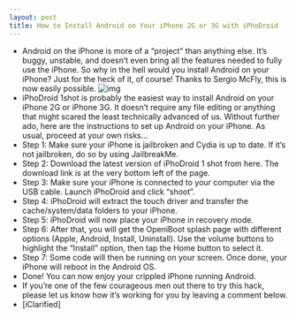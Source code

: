 ```yaml
---
layout: post
title: How to Install Android on Your iPhone 2G or 3G with iPhoDroid
---
```

* Android on the iPhone is more of a “project” than anything else. It’s buggy, unstable, and doesn’t even bring all the features needed to fully use the iPhone. So why in the hell would you install Android on your iPhone? Just for the heck of it, of course! Thanks to Sergio McFly, this is now easily possible.
![img](http://media.idownloadblog.com/wp-content/uploads/2010/08/iphodroid.png)
* iPhoDroid 1shot is probably the easiest way to install Android on your iPhone 2G or iPhone 3G. It doesn’t require any file editing or anything that might scared the least technically advanced of us. Without further ado, here are the instructions to set up Android on your iPhone. As usual, proceed at your own risks…
* Step 1: Make sure your iPhone is jailbroken and Cydia is up to date. If it’s not jailbroken, do so by using JailbreakMe.
* Step 2: Download the latest version of iPhoDroid 1 shot from here. The download link is at the very bottom left of the page.
* Step 3: Make sure your iPhone is connected to your computer via the USB cable. Launch iPhoDroid and click “shoot”.
* Step 4: iPhoDroid will extract the touch driver and transfer the cache/system/data folders to your iPhone.
* Step 5: iPhoDroid will now place your iPhone in recovery mode.
* Step 6: After that, you will get the OpeniBoot splash page with different options (Apple, Android, Install, Uninstall). Use the volume buttons to highlight the “Install” option, then tap the Home button to select it.
* Step 7: Some code will then be running on your screen. Once done, your iPhone will reboot in the Android OS.
* Done! You can now enjoy your crippled iPhone running Android.
* If you’re one of the few courageous men out there to try this hack, please let us know how it’s working for you by leaving a comment below.
* [iClarified]

